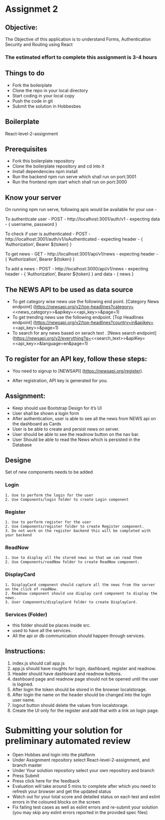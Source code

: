 # Assignmet 2

## Objective:
The Objective of this application is to understand Forms, Authentication Security and Routing using React

### The estimated effort to complete this assignment is 3-4 hours

## Things to do
- Fork the boilerplate
- Clone the repo in your local directory
- Start coding in your local copy
- Push the code in git
- Submit the solution in Hobbesbes

## Boilerplate
React-level-2-assignment

## Prerequisites
- Fork this boilerplate repository
- Clone the boilerplate repository and cd into it
- Install dependencies npm install
- Run the backend npm run serve which shall run on port:3001
- Run the frontend npm start which shall run on port:3000

## Know your server
On running npm run serve, following apis would be available for your use -

To authenticate user - POST - http://localhost:3001/auth/v1 - expecting data - { username, password }

To check if user is authenticated - POST - http://localhost:3001/auth/v1/isAuthenticated - expecting header - { ‘Authorization’, Bearer ${token} }

To get news - GET - http://localhost:3001/api/v1/news - expecting header - { ‘Authorization’, Bearer ${token} }

To add a news - POST - http://localhost:3000/api/v1/news - expecting header - { ‘Authorization’, Bearer ${token} } and data - { news }


## The NEWS API to be used as data source
- To get category wise news use the following end point. [Category News endpoint]
(https://newsapi.org/v2/top-headlines?category=<<news_category>>&apikey=<<api_key>>&page=1)
- To get trending news use the following endpoint. [Top Headlines endpoint]
(https://newsapi.org/v2/top-headlines?country=in&apikey=<<api_key>>&page=1)
- To search for any news based on serach text . [News search endpoint]
(https://newsapi.org/v2/everything?q=<<search_text>>&apiKey=<<api_key>>&language=en&page=1)
## To register for an API key, follow these steps:
- You need to signup to [NEWSAPI] (https://newsapi.org/register).

- After registration, API key is generated for you.

## Assignment:

- Keep should use Bootstrap Design for it’s UI
- User shall be shown a login form
- After authentication, user is able to see all the news from NEWS api on the dashboard as Cards
- User is be able to create and persist news on server.
- User should be able to see the readnow button on the nav bar.
- User Should be able to read the News which is persisted in the Database


## Designe
Set of new components needs to be added

### Login
    1. Use to perform the login for the user
    2. Use Components/login folder to create Login component

### Register
    1. Use to perform register for the user
    2. Use Components/register folder to create Register component.
    3. Do not work on the register backend this will be completed with your backend

### ReadNow
    1. Use to display all the stored news so that we can read them
    2. Use Components/readNow folder to create ReadNow component.

### DisplayCard
    1. DisplayCard component should capture all the news from the server on the click of readNow.
    2. Readnow component should use display card component to display the news.
    3. User Components/displayCard folder to create DisplayCard.

### Services (Folder)
- this folder should be places inside src.
- used to have all the services.
- All the api or db communication should happen through services.


## Instructions:
1. index.js should call app.js
2. app.js should have roughts for login, dashboard, register and readnow.
3. Header should have dashboard and readnow buttons.
4. dashboard page and readnow page should not be opened until the user is logined.
5. After login the token should be stored in the browser localstorage.
6. After login the name on the header should be changed into the login user name.
7. logout button should delete the values from localstorage.
8. Create the UI only for the register and add that with a link on login page.

# Submitting your solution for preliminary automated review
- Open Hobbes and login into the platform
- Under Assignment repository select React-level-2-assignment, and branch master
- Under Your solution repository select your own repository and branch
- Press Submit
- Press click here for the feedback
- Evaluation will take around 5 mins to complete after which you need to refresh your browser and get the updated status
- Watch out for your total score and detailed status on each test and eslint errors in the coloured blocks on the screen
- Fix failing test cases as well as eslint errors and re-submit your solution (you may skip any eslint errors reported in the provided spec files)
